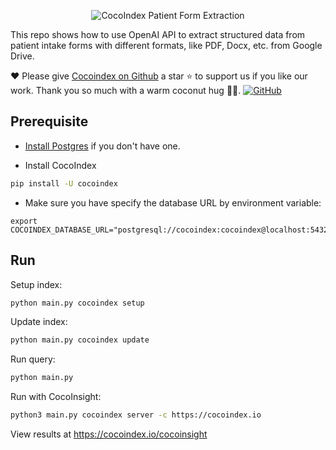 <p align="center">
    <img src="![Image]([https://github.com/user-attachments/assets/0f9cef79-3e44-4b0e-8f8e-a2a9ada90325](https://github.com/user-attachments/assets/4ce223b0-6a57-434b-8528-43a9f2b99775))" alt="CocoIndex Patient Form Extraction">
</p>


This repo shows how to use OpenAI API to extract structured data from patient intake forms with different formats, like PDF, Docx, etc. from Google Drive.

❤️ Please give [Cocoindex on Github](https://github.com/cocoindex-io/cocoindex) a star ⭐ to support us if you like our work. Thank you so much with a warm coconut hug 🥥🤗. [![GitHub](https://img.shields.io/github/stars/cocoindex-io/cocoindex?color=5B5BD6)](https://github.com/cocoindex-io/cocoindex)



## Prerequisite
- [Install Postgres](https://cocoindex.io/docs/getting_started/installation#-install-postgres) if you don't have one.

- Install CocoIndex
```bash
pip install -U cocoindex
```

-  Make sure you have specify the database URL by environment variable:
```
export COCOINDEX_DATABASE_URL="postgresql://cocoindex:cocoindex@localhost:5432/cocoindex"
```

## Run

Setup index:

```bash
python main.py cocoindex setup
```

Update index:

```bash
python main.py cocoindex update
```

Run query:

```bash
python main.py
```

Run with CocoInsight:
```bash
python3 main.py cocoindex server -c https://cocoindex.io
```

View results at https://cocoindex.io/cocoinsight
